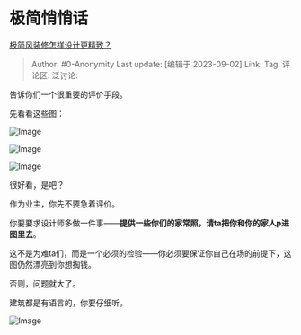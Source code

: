 # 极简悄悄话
[极简风装修怎样设计更精致？](https://www.zhihu.com/question/572457003/answer/3194013441)

> Author: #0-Anonymity
> Last update: [编辑于 2023-09-02]
> Link:
> Tag:
> 评论区:
> 泛讨论:

告诉你们一个很重要的评价手段。

先看看这些图：

![Image](https://picx.zhimg.com/50/v2-bda8c2a6f44035c98c9c731df94d49c8_720w.jpg?source=1940ef5c)

![Image](https://pic1.zhimg.com/50/v2-85f9cbfde1248ef6fd422bffd3abf109_720w.jpg?source=1940ef5c)

![Image](https://pica.zhimg.com/50/v2-15a708b11b8be09631ff835dadbc8a9d_720w.jpg?source=1940ef5c)

很好看，是吧？

作为业主，你先不要急着评价。

你要要求设计师多做一件事——**提供一些你们的家常照，请ta把你和你的家人p进图里去**。

这不是为难ta们，而是一个必须的检验——你必须要保证你自己在场的前提下，这图仍然漂亮到你想掏钱。

否则，问题就大了。

建筑都是有语言的，你要仔细听。

![Image](https://pica.zhimg.com/50/v2-d849b66537005fc828888483d249436f_720w.jpg?source=1940ef5c)